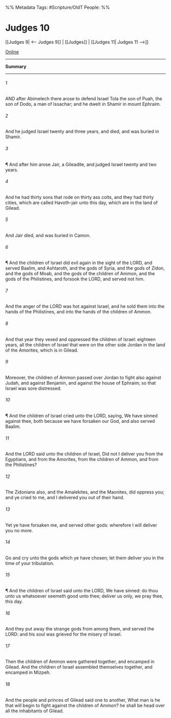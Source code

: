 

%% Metadata
Tags: #Scripture/OldT
People: 
%%
# Judges 10
[[Judges 9| <-- Judges 9]] | [[Judges]] | [[Judges 11| Judges 11 -->]]

[Online](https://churchofjesuschrist.org/study/scriptures/ot/judg/10?lang=eng)

---
__Summary__



---

###### 1
AND after Abimelech there arose to defend Israel Tola the son of Puah, the son of Dodo, a man of Issachar; and he dwelt in Shamir in mount Ephraim.
###### 2
And he judged Israel twenty and three years, and died, and was buried in Shamir.
###### 3
¶ And after him arose Jair, a Gileadite, and judged Israel twenty and two years.
###### 4
And he had thirty sons that rode on thirty ass colts, and they had thirty cities, which are called Havoth-jair unto this day, which are in the land of Gilead.
###### 5
And Jair died, and was buried in Camon.
###### 6
¶ And the children of Israel did evil again in the sight of the LORD, and served Baalim, and Ashtaroth, and the gods of Syria, and the gods of Zidon, and the gods of Moab, and the gods of the children of Ammon, and the gods of the Philistines, and forsook the LORD, and served not him.
###### 7
And the anger of the LORD was hot against Israel, and he sold them into the hands of the Philistines, and into the hands of the children of Ammon.
###### 8
And that year they vexed and oppressed the children of Israel: eighteen years, all the children of Israel that were on the other side Jordan in the land of the Amorites, which is in Gilead.
###### 9
Moreover, the children of Ammon passed over Jordan to fight also against Judah, and against Benjamin, and against the house of Ephraim; so that Israel was sore distressed.
###### 10
¶ And the children of Israel cried unto the LORD, saying, We have sinned against thee, both because we have forsaken our God, and also served Baalim.
###### 11
And the LORD said unto the children of Israel, Did not I deliver you from the Egyptians, and from the Amorites, from the children of Ammon, and from the Philistines?
###### 12
The Zidonians also, and the Amalekites, and the Maonites, did oppress you; and ye cried to me, and I delivered you out of their hand.
###### 13
Yet ye have forsaken me, and served other gods: wherefore I will deliver you no more.
###### 14
Go and cry unto the gods which ye have chosen; let them deliver you in the time of your tribulation.
###### 15
¶ And the children of Israel said unto the LORD, We have sinned: do thou unto us whatsoever seemeth good unto thee; deliver us only, we pray thee, this day.
###### 16
And they put away the strange gods from among them, and served the LORD: and his soul was grieved for the misery of Israel.
###### 17
Then the children of Ammon were gathered together, and encamped in Gilead.  And the children of Israel assembled themselves together, and encamped in Mizpeh.
###### 18
And the people and princes of Gilead said one to another, What man is he that will begin to fight against the children of Ammon?  he shall be head over all the inhabitants of Gilead.



